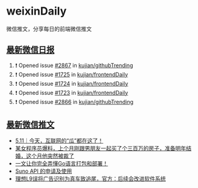 # weixinDaily
微信推文，分享每日的前端微信推文

## [最新微信日报](https://github.com/kujian/weixinDaily/issues)

<!--START_SECTION:activity-->
1. ❗ Opened issue [#2867](https://github.com/kujian/githubTrending/issues/2867) in [kujian/githubTrending](https://github.com/kujian/githubTrending)
2. ❗ Opened issue [#1725](https://github.com/kujian/frontendDaily/issues/1725) in [kujian/frontendDaily](https://github.com/kujian/frontendDaily)
3. ❗ Opened issue [#1724](https://github.com/kujian/frontendDaily/issues/1724) in [kujian/frontendDaily](https://github.com/kujian/frontendDaily)
4. ❗ Opened issue [#1723](https://github.com/kujian/frontendDaily/issues/1723) in [kujian/frontendDaily](https://github.com/kujian/frontendDaily)
5. ❗ Opened issue [#2866](https://github.com/kujian/githubTrending/issues/2866) in [kujian/githubTrending](https://github.com/kujian/githubTrending)
<!--END_SECTION:activity-->


## [最新微信推文](https://weixin.qdkfweb.cn/)

<!-- BLOG-POST-LIST:START -->
- [5.11｜今天，互联网的“瓜”都在这了！](https://weixin.qdkfweb.cn/44850.html)
- [某女程序员爆料，上个月刚跟男朋友一起买了个三百万的房子，准备明年结婚，这个月他突然被裁了](https://weixin.qdkfweb.cn/44838.html)
- [一文让你完全弄懂Go语言打包和部署！](https://weixin.qdkfweb.cn/44834.html)
- [Suno API 的申请及使用](https://weixin.qdkfweb.cn/44823.html)
- [理想L9误将广告识别为真车致追尾，官方：后续会改进软件系统](https://weixin.qdkfweb.cn/44855.html)
<!-- BLOG-POST-LIST:END -->
